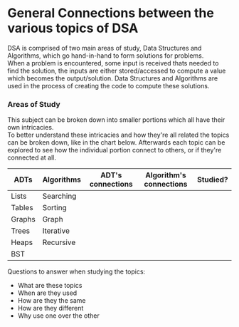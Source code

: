 # General Connections between the various topics of DSA

DSA is comprised of two main areas of study, Data Structures and Algorithms, which go hand-in-hand to form solutions for problems.<br>
When a problem is encountered, some input is received thats needed to find the solution, the inputs are either stored/accessed to compute a value which becomes the output/solution. Data Structures and Algorithms are used in the process of creating the code to compute these solutions.

### Areas of Study

This subject can be broken down into smaller portions which all have their own intricacies.<br>
To better understand these intricacies and how they're all related the topics can be broken down, like in the chart below. Afterwards each topic can be explored to see how the individual portion connect to others, or if they're connected at all.<br>

| ADTs   | Algorithms | ADT's connections | Algorithm's connections | Studied? |
|--------|------------|-------------------|-------------------------|----------|
| Lists  | Searching  |                   |                         |          |
| Tables | Sorting    |                   |                         |          |
| Graphs | Graph      |                   |                         |          |
| Trees  | Iterative  |                   |                         |          |
| Heaps  | Recursive  |                   |                         |          |
| BST    |            |                   |                         |          |

Questions to answer when studying the topics:
- What are these topics
- When are they used
- How are they the same
- How are they different
- Why use one over the other